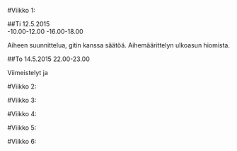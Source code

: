 #Viikko 1:

##Ti 12.5.2015	
-10.00-12.00
-16.00-18.00

Aiheen suunnittelua, gitin kanssa säätöä.
Aihemäärittelyn ulkoasun hiomista.

##To 14.5.2015
22.00-23.00

Viimeistelyt ja 


#Viikko 2:


#Viikko 3:


#Viikko 4:


#Viikko 5:


#Viikko 6:
